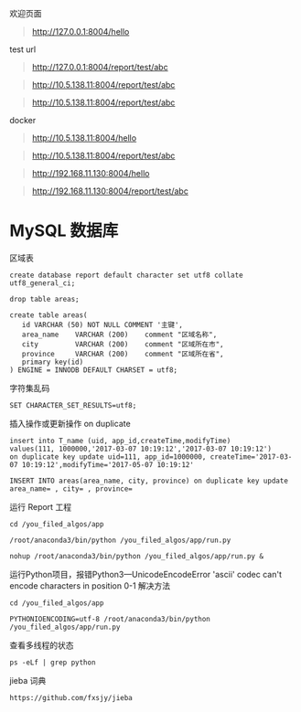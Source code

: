 
欢迎页面
> http://127.0.0.1:8004/hello

test url
> http://127.0.0.1:8004/report/test/abc

> http://10.5.138.11:8004/report/test/abc

> http://10.5.138.11:8004/report/test/abc


docker
> http://10.5.138.11:8004/hello

> http://10.5.138.11:8004/report/test/abc

> http://192.168.11.130:8004/hello

> http://192.168.11.130:8004/report/test/abc

# MySQL 数据库

区域表
```
create database report default character set utf8 collate utf8_general_ci;

drop table areas;

create table areas(
   id VARCHAR (50) NOT NULL COMMENT '主键',
   area_name    VARCHAR (200)    comment "区域名称",
   city         VARCHAR (200)    comment "区域所在市",
   province     VARCHAR (200)    comment "区域所在省",
   primary key(id)
) ENGINE = INNODB DEFAULT CHARSET = utf8;

```  


字符集乱码
```
SET CHARACTER_SET_RESULTS=utf8;

```


插入操作或更新操作 on duplicate
```
insert into T_name (uid, app_id,createTime,modifyTime) 
values(111, 1000000,'2017-03-07 10:19:12','2017-03-07 10:19:12') 
on duplicate key update uid=111, app_id=1000000, createTime='2017-03-07 10:19:12',modifyTime='2017-05-07 10:19:12'

INSERT INTO areas(area_name, city, province) on duplicate key update area_name= , city= , province=

```

运行 Report 工程

```
cd /you_filed_algos/app

/root/anaconda3/bin/python /you_filed_algos/app/run.py

nohup /root/anaconda3/bin/python /you_filed_algos/app/run.py &

```

运行Python项目，报错Python3—UnicodeEncodeError 'ascii' codec can't encode characters in position 0-1
解决方法
```
cd /you_filed_algos/app

PYTHONIOENCODING=utf-8 /root/anaconda3/bin/python /you_filed_algos/app/run.py

```


查看多线程的状态
```
ps -eLf | grep python
```

jieba 词典
```
https://github.com/fxsjy/jieba
```







